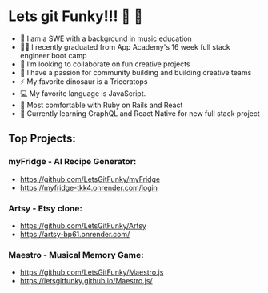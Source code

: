 # Lets git Funky!!! 🕺 🎸

- 🎹 I am a SWE with a background in music education
- 👨‍🎓 I recently graduated from App Academy's 16 week full stack engineer boot camp 
- 👯 I’m looking to collaborate on fun creative projects
- 💝 I have a passion for community building and building creative teams
- ⚡ My favorite dinosaur is a Triceratops
- 💻 My favorite language is JavaScript.
- 💓 Most comfortable with Ruby on Rails and React
- 📝 Currently learning GraphQL and React Native for new full stack project

## Top Projects: 
### myFridge - AI Recipe Generator:
- https://github.com/LetsGitFunky/myFridge
- https://myfridge-tkk4.onrender.com/login

### Artsy - Etsy clone:
- https://github.com/LetsGitFunky/Artsy
- https://artsy-bp61.onrender.com/

### Maestro - Musical Memory Game:
- https://github.com/LetsGitFunky/Maestro.js
- https://letsgitfunky.github.io/Maestro.js/

